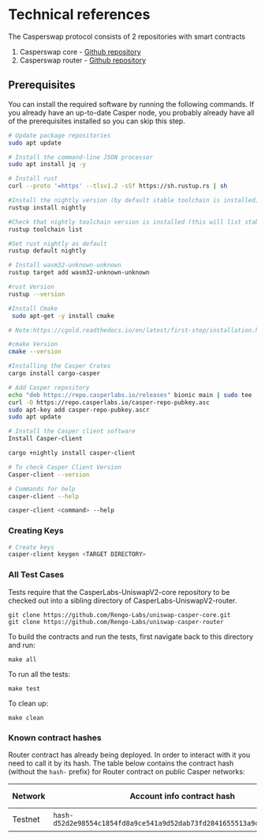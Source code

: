 # Technical references

The Casperswap protocol consists of 2 repositories with smart contracts

1. Casperswap core - [Github repository](https://github.com/Rengo-Labs/uniswap-casper-core)
2. Casperswap router - [Github repository](https://github.com/Rengo-Labs/uniswap-casper-core)

## **Prerequisites**

You can install the required software by running the following commands. If you already have an up-to-date Casper node, you probably already have all of the prerequisites installed so you can skip this step.

```bash
# Update package repositories
sudo apt update

# Install the command-line JSON processor
sudo apt install jq -y

# Install rust
curl --proto '=https' --tlsv1.2 -sSf https://sh.rustup.rs | sh

#Install the nightly version (by default stable toolchain is installed)
rustup install nightly

#Check that nightly toolchain version is installed (this will list stable and nightly versions)
rustup toolchain list

#Set rust nightly as default
rustup default nightly

# Install wasm32-unknown-unknown
rustup target add wasm32-unknown-unknown

#rust Version
rustup --version

#Install Cmake
 sudo apt-get -y install cmake

# Note:https://cgold.readthedocs.io/en/latest/first-step/installation.html

#cmake Version
cmake --version

#Installing the Casper Crates
cargo install cargo-casper

# Add Casper repository
echo "deb https://repo.casperlabs.io/releases" bionic main | sudo tee -a /etc/apt/sources.list.d/casper.list
curl -O https://repo.casperlabs.io/casper-repo-pubkey.asc
sudo apt-key add casper-repo-pubkey.ascr
sudo apt update

# Install the Casper client software
Install Casper-client

cargo +nightly install casper-client

# To check Casper Client Version
Casper-client --version

# Commands for help
casper-client --help

casper-client <command> --help
```

### Creating Keys

```bash
# Create keys
casper-client keygen <TARGET DIRECTORY>
```

### All Test Cases

Tests require that the CasperLabs-UniswapV2-core repository to be checked out into a sibling directory of CasperLabs-UniswapV2-router.

```
git clone https://github.com/Rengo-Labs/uniswap-casper-core.git
git clone https://github.com/Rengo-Labs/uniswap-casper-router
```

To build the contracts and run the tests, first navigate back to this directory and run:

```
make all
```

To run all the tests:

```
make test
```

To clean up:

```
make clean
```

### Known contract hashes <a href="#known-contract-hashes" id="known-contract-hashes"></a>

Router contract has already being deployed. In order to interact with it you need to call it by its hash. The table below contains the contract hash (without the `hash-` prefix) for Router contract on public Casper networks:

| Network | Account info contract hash                                              | Contract owner     |
| ------- | ----------------------------------------------------------------------- | ------------------ |
| Testnet | `hash-d52d2e98554c1854fd8a9ce541a9d52dab73fd2841655513a9c8295898803ce0` | Casper Association |
